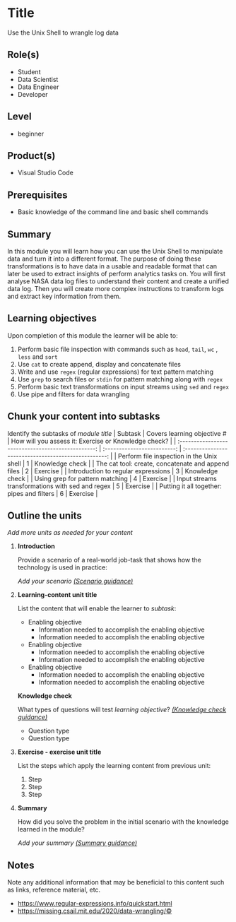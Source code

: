 # Title

Use the Unix Shell to wrangle log data

## Role(s)

- Student
- Data Scientist
- Data Engineer
- Developer

## Level

- beginner

## Product(s)

- Visual Studio Code

## Prerequisites

- Basic knowledge of the command line and basic shell commands

## Summary

In this module you will learn how you can use the Unix Shell to manipulate data and turn it into a different format. The purpose of doing these transformations is to have data in a usable and readable format that can later be used to extract insights of perform analytics tasks on.
You will first analyse NASA data log files to understand their content and create a unified data log. Then you will create more complex instructions to transform logs and extract key information from them.

## Learning objectives

Upon completion of this module the learner will be able to:

1. Perform basic file inspection with commands such as `head`, `tail`, `wc` , `less` and `sort`
2. Use `cat` to create append, display and concatenate files
3. Write and use `regex` (regular expressions) for text pattern matching
4. Use `grep` to search files or `stdin` for pattern matching along with `regex`
5. Perform basic text transformations on input streams using `sed` and `regex`
6. Use pipe and filters for data wrangling

## Chunk your content into subtasks

Identify the subtasks of *module title*
|                      Subtask                       | Covers learning objective # | How will you assess it: Exercise or Knowledge check? |
| :------------------------------------------------: | :-------------------------: | :--------------------------------------------------: |
|     Perform file inspection in the Unix shell      |              1              |                   Knowledge check                    |
| The cat tool: create, concatenate and append files |              2              |                       Exercise                       |
|        Introduction to regular expressions         |              3              |                   Knowledge check                    |
|          Using grep for pattern matching           |              4              |                       Exercise                       |
|  Input streams transformations with sed and regex  |              5              |                       Exercise                       |
|     Putting it all together: pipes and filters     |              6              |                       Exercise                       |

## Outline the units

*Add more units as needed for your content*

1. **Introduction**

    Provide a scenario of a real-world job-task that shows how the technology is used in practice:

    *Add your scenario [(Scenario guidance)](https://review.docs.microsoft.com/en-us/learn-docs/docs/id-guidance-scenarios)*

1. **Learning-content unit title**

    List the content that will enable the learner to *subtask*:

    - Enabling objective
        - Information needed to accomplish the enabling objective
        - Information needed to accomplish the enabling objective
    - Enabling objective
        - Information needed to accomplish the enabling objective
        - Information needed to accomplish the enabling objective
    - Enabling objective
        - Information needed to accomplish the enabling objective
        - Information needed to accomplish the enabling objective

    **Knowledge check**

    What types of questions will test *learning objective*? *[(Knowledge check guidance)](https://review.docs.microsoft.com/en-us/learn-docs/docs/id-guidance-knowledge-check)*

    - Question type
    - Question type

1. **Exercise - exercise unit title**

    List the steps which apply the learning content from previous unit:

    1. Step
    1. Step
    1. Step

1. **Summary**

    How did you solve the problem in the initial scenario with the knowledge learned in the module?

    *Add your summary [(Summary guidance)](https://review.docs.microsoft.com/en-us/learn-docs/docs/id-guidance-module-summary-unit)*

## Notes

Note any additional information that may be beneficial to this content such as links, reference material, etc.


- https://www.regular-expressions.info/quickstart.html
- https://missing.csail.mit.edu/2020/data-wrangling/©